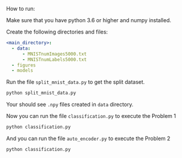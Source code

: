 How to run:

Make sure that you have python 3.6 or higher and numpy installed.

Create the following directories and files:
```yaml
<main_directory>:
  - data:
      - MNISTnumImages5000.txt
      - MNISTnumLabels5000.txt
  - figures
  - models
```
Run the file `split_mnist_data.py` to get the split dataset.
```bash
python split_mnist_data.py
```
Your should see `.npy` files created in `data` directory.

Now you can run the file `classification.py` to execute the Problem 1
```bash
python classification.py
``` 

And you can run the file `auto_encoder.py` to execute the Problem 2
```bash
python classification.py
```
